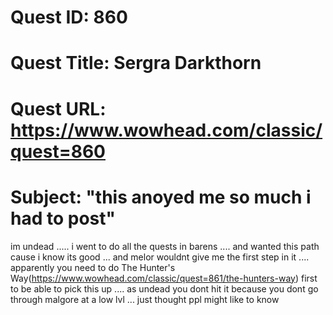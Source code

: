 # Quest ID: 860
# Quest Title: Sergra Darkthorn
# Quest URL: https://www.wowhead.com/classic/quest=860
# Subject: "this anoyed me so much i had to post"
im undead ..... i went to do all the quests in barens .... and wanted this path cause i know its good ... and melor wouldnt give me the first step in it .... apparently you need to do The Hunter's Way(https://www.wowhead.com/classic/quest=861/the-hunters-way) first to be able to pick this up .... as undead you dont hit it because you dont go through malgore at a low lvl ... just thought ppl might like to know
